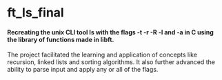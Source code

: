 # ft_ls_final

#### Recreating the unix CLI tool ls with the flags -t -r -R -l and -a in C using the library of functions made in libft.
The project facilitated the learning and application of concepts like recursion, linked lists and sorting algorithms. 
It also further advanced the ability to parse input and apply any or all of the flags.

